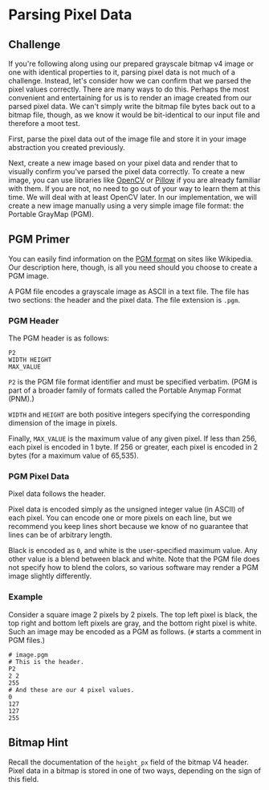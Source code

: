 # Parsing Pixel Data

## Challenge

If you're following along using our prepared grayscale bitmap v4 image or one with identical properties to it, parsing pixel data is not much of a challenge. Instead, let's consider how we can confirm
that we parsed the pixel values correctly. There are many ways to do this. Perhaps the most convenient and entertaining for us is to render an image created from our parsed pixel data. We can't simply write
the bitmap file bytes back out to a bitmap file, though, as we know it would be bit-identical to our input file and therefore a moot test.

First, parse the pixel data out of the image file and store it in your image abstraction you created previously.

Next, create a new image based on your pixel data and render that to visually confirm you've parsed the pixel data correctly. To create a new image, you can use libraries like
[OpenCV](https://pypi.org/project/opencv-python/) or [Pillow](https://pypi.org/project/Pillow/) if you are already familiar with them. If you are not, no need to go out of your way to learn them at this
time. We will deal with at least OpenCV later. In our implementation, we will create a new image manually using a very simple image file format: the Portable GrayMap (PGM).

## PGM Primer

You can easily find information on the [PGM format](https://en.wikipedia.org/wiki/Netpbm#PGM_example) on sites like Wikipedia. Our description here, though, is all you need should you choose to
create a PGM image.

A PGM file encodes a grayscale image as ASCII in a text file. The file has two sections: the header and the pixel data. The file extension is `.pgm`.

### PGM Header

The PGM header is as follows:

```text
P2
WIDTH HEIGHT
MAX_VALUE
```

`P2` is the PGM file format identifier and must be specified verbatim. (PGM is part of a broader family of formats called the Portable Anymap Format (PNM).)

`WIDTH` and `HEIGHT` are both positive integers specifying the corresponding dimension of the image in pixels.

Finally, `MAX_VALUE` is the maximum value of any given pixel. If less than 256, each pixel is encoded in 1 byte. If 256 or greater, each pixel is encoded in 2 bytes (for a maximum value of 65,535).

### PGM Pixel Data

Pixel data follows the header.

Pixel data is encoded simply as the unsigned integer value (in ASCII) of each pixel. You can encode one or more pixels on each line, but we recommend you keep lines short because we know of no guarantee that
lines can be of arbitrary length.

Black is encoded as `0`, and white is the user-specified maximum value. Any other value is a blend between black and white. Note that the PGM file does not specify how to blend the colors, so various
software may render a PGM image slightly differently.

### Example

Consider a square image 2 pixels by 2 pixels. The top left pixel is black, the top right and bottom left pixels are gray, and the bottom right pixel is white. Such an image may be encoded as a PGM as
follows. (`#` starts a comment in PGM files.)

```text
# image.pgm
# This is the header.
P2
2 2
255
# And these are our 4 pixel values.
0
127
127
255
```

## Bitmap Hint

Recall the documentation of the `height_px` field of the bitmap V4 header. Pixel data in a bitmap is stored in one of two ways, depending on the sign of this field.
